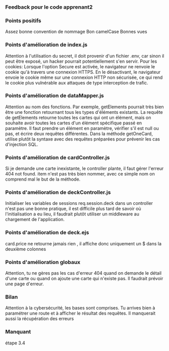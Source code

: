 ### Feedback pour le code apprenant2

### Points positifs
Assez bonne convention de nommage
Bon camelCase
Bonnes vues

### Points d'amélioration de index.js
Attention à l'utilisation du secret, il doit provenir d'un fichier .env, car sinon il peut être exposé, un hacker pourrait potentiellement s'en servir.
Pour les cookies: Lorsque l'option Secure est activée, le navigateur ne renvoie le cookie qu'à travers une connexion HTTPS. En le désactivant, le navigateur envoie le cookie même sur une connexion HTTP non sécurisée, ce qui rend le cookie plus vulnérable aux attaques de type interception de trafic.

### Points d'amélioration de dataMapper.js
Attention au nom des fonctions. Par exemple, getElements pourrait très bien être une fonction retournant tous les types d'éléments existants.
La requête de getElements retourne toutes les cartes qui ont un élément, mais on souhaite avoir toutes les cartes d'un élément spécifique passé en paramètre. 
Il faut prendre un élément en paramètre, vérifier s'il est null ou pas, et écrire deux requêtes différentes.
Dans la méthode getOneCard, utilise plutôt la syntaxe avec des requêtes préparées pour prévenir les cas d'injection SQL.

### Points d'amélioration de cardController.js
Si je demande une carte inexistante, le controller plante, il faut gérer l'erreur 404 not found.
item n'est pas très bien nommer, avec ce simple nom on comprend mal le but de la méthode.

### Points d'amélioration de deckController.js
Initialiser les variables de sessions req.session.deck dans un controller n'est pas une bonne pratique, il est difficile plus tard de savoir où l'initialisation a eu lieu, il faudrait plutôt utiliser un middleware au chargement de l'application.

### Points d'amélioration de deck.ejs
card.price ne retourne jamais rien , il affiche donc uniquement un $ dans la deuxième colonnes

### Points d'amélioration globaux
Attention, tu ne gères pas les cas d'erreur 404 quand on demande le détail d'une carte ou quand on ajoute une carte qui n'existe pas.
Il faudrait prévoir une page d'erreur.

### Bilan
Attention à la cybersécurité, les bases sont comprises. 
Tu arrives bien à paramétrer une route et à afficher le résultat des requêtes.
Il manquerait aussi la récupération des erreurs

### Manquant
étape 3.4